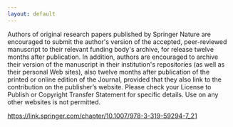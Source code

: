 ```yaml
---
layout: default
---
```


Authors of original research papers published by Springer Nature are encouraged
to submit the author's version of the accepted, peer-reviewed manuscript to
their relevant funding body's archive, for release twelve months after
publication. In addition, authors are encouraged to archive their version of
the manuscript in their institution's repositories (as well as their personal
Web sites), also twelve months after publication of the printed or online
edition of the Journal, provided that they also link to the contribution on the
publisher’s website. Please check your License to Publish or Copyright Transfer
Statement for specific details. Use on any other websites is not permitted.

https://link.springer.com/chapter/10.1007/978-3-319-59294-7_21
